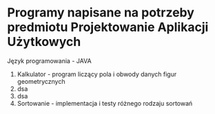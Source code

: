 # Programy napisane na potrzeby predmiotu Projektowanie Aplikacji Użytkowych

Język programowania - JAVA

1. Kalkulator - program liczący pola i obwody danych figur geometrycznych 
2. dsa
3. dsa
4. Sortowanie - implementacja i testy różnego rodzaju sortowań
